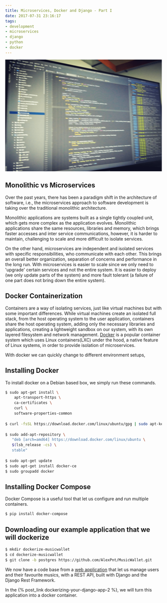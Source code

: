 ```yaml
---
title: Microservices, Docker and Django - Part I
date: 2017-07-31 23:16:17
tags: 
- development
- microservices
- django
- python
- docker
---
```


![](/images/dev.png)

## Monolithic vs Microservices 

Over the past years, there has been a paradigm shift in the architecture of software, i.e., the microservices approach to software development is taking over the traditional monolithic architecture. 

Monolithic applications are systems built as a single tightly coupled unit, which gets more complex as the application evolves. Monolithic applications share the same resources, libraries and memory, which brings faster accesses and inter service communications, however, it is harder to maintain, challenging to scale and more difficult to isolate services.

On the other hand, microservices are independent and isolated services with specific responsibilities, who communicate with each other. This brings an overall better organization, separation of concerns and performance in the long run. With microservices is easier to scale since we only need to 'upgrade' certain services and not the entire system. It is easier to deploy (we only update parts of the system) and more fault tolerant (a failure of one part does not bring down the entire system).

## Docker Containerization

Containers are a way of isolating services, just like virtual machines but with some important differences. While virtual machines create an isolated full stack, from the host operating system to the user application, containers share the host operating system, adding only the necessary libraries and applications, creating a lightweight sandbox on our system, with its own layered filesystem and network management. [Docker](https://www.docker.com/) is a popular container system which uses Linux containers(LXC) under the hood, a native feature of Linux systems, in order to provide isolation of microservices. 

With docker we can quickly change to different environment setups,   


## Installing Docker

To install docker on a Debian based box, we simply run these commands.

```bash
$ sudo apt-get install \
    apt-transport-https \
    ca-certificates \
    curl \
    software-properties-common
 
$ curl -fsSL https://download.docker.com/linux/ubuntu/gpg | sudo apt-key add -
 
$ sudo add-apt-repository \
   "deb [arch=amd64] https://download.docker.com/linux/ubuntu \
   $(lsb_release -cs) \
   stable"
 
$ sudo apt-get update
$ sudo apt-get install docker-ce
$ sudo groupadd docker
```

## Installing Docker Compose

Docker Compose is a useful tool that let us configure and run multiple containers.

```bash
$ pip install docker-compose
```

## Downloading our example application that we will dockerize

```bash
$ mkdir dockerize-musicwallet
$ cd dockerize-musicwallet
$ git clone -b postgres https://github.com/AlexPnt/MusicWallet.git
```

We now have a code base from a [web application](https://github.com/AlexPnt/MusicWallet) that let us manage users and their favourite musics, with a REST API, built with Django and the Django Rest Framework.

In the {% post_link dockerizing-your-django-app-2 %}, we will turn this application into a docker container.
